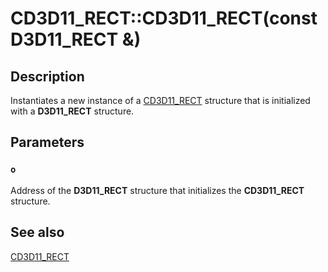 # CD3D11_RECT::CD3D11_RECT(const D3D11_RECT &)

## Description

Instantiates a new instance of a [CD3D11_RECT](https://learn.microsoft.com/windows/win32/api/d3d11/ns-d3d11-cd3d11_rect) structure that is initialized with a **D3D11_RECT** structure.

## Parameters

### `o`

Address of the **D3D11_RECT** structure that initializes the **CD3D11_RECT** structure.

## See also

[CD3D11_RECT](https://learn.microsoft.com/windows/win32/api/d3d11/ns-d3d11-cd3d11_rect)